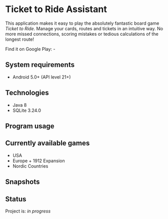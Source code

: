 # Ticket to Ride Assistant
This application makes it easy to play the absolutely fantastic board game _Ticket to Ride_.
Manage your cards, routes and tickets in an intuitive way.
No more missed connections, scoring mistakes or tedious calculations of the longest route!

Find it on Google Play: -


## System requirements
* Android 5.0+ (API level 21+)


## Technologies
* Java 8
* SQLite 3.24.0


## Program usage



## Currently available games
* USA
* Europe + 1912 Expansion
* Nordic Countries


## Snapshots



## Status
Project is: _in progress_